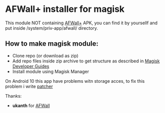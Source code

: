 # AFWall+ installer for magisk

This module NOT containing [AFWall+](https://github.com/ukanth/afwall) APK, you can find it by yoursellf and put inside /system/priv-app/afwall/ directory.

## How to make magisk module:
- Clone repo (or download as zip)
- Add repo files inside zip archive to get structure as described in [Magisk Developer Guides](https://topjohnwu.github.io/Magisk/guides.html)  
- Install module using Magisk Manager

On Android 10 this app have problems witn storage acces, to fix this problem i write [patcher](https://github.com/McPcholkin/runtime-permission_patcher)

Thanks:
- **ukanth** for [AFWall](https://github.com/ukanth/afwall)